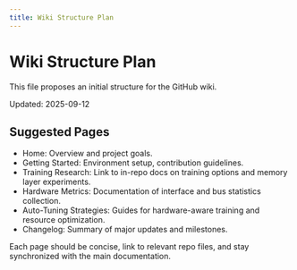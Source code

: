 ```yaml
---
title: Wiki Structure Plan
---
```


# Wiki Structure Plan

This file proposes an initial structure for the GitHub wiki.

Updated: 2025-09-12

## Suggested Pages
- Home: Overview and project goals.
- Getting Started: Environment setup, contribution guidelines.
- Training Research: Link to in-repo docs on training options and memory layer experiments.
- Hardware Metrics: Documentation of interface and bus statistics collection.
- Auto-Tuning Strategies: Guides for hardware-aware training and resource optimization.
- Changelog: Summary of major updates and milestones.

Each page should be concise, link to relevant repo files, and stay synchronized with the main documentation.
